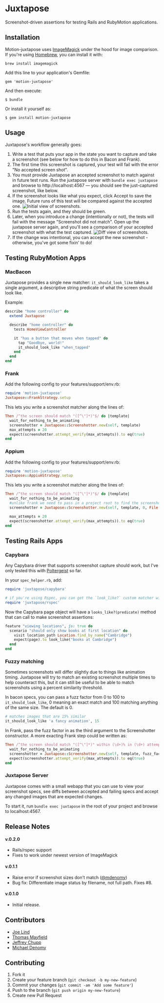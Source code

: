 # Juxtapose

Screenshot-driven assertions for testing Rails and RubyMotion applications.

## Installation

Motion-juxtapose uses [ImageMagick](http://www.imagemagick.org/) under the hood for image comparison. If you're using [Homebrew](http://brew.sh/), you can install it with:

    brew install imagemagick

Add this line to your application's Gemfile:

    gem 'motion-juxtapose'

And then execute:

    $ bundle

Or install it yourself as:

    $ gem install motion-juxtapose

## Usage

Juxtapose's workflow generally goes:

1. Write a test that puts your app in the state you want to capture and take a screenshot (see below for how to do this in Bacon and Frank).
2. The first time this screenshot is captured, your test will fail with the error "No accepted screen shot".
3. You must provide Juxtapose an accepted screenshot to match against in future test runs. Run the juxtapose server with `bundle exec juxtapose` and browse to http://localhost:4567 — you should see the just-captured screenshot, like below.
4. If the screenshot looks like what you expect, click Accept to save the image. Future runs of this test will be compared against the accepted one. ![Initial view of screenshots.](images/initial-view.png)
5. Run the tests again, and they should be green.
6. Later, when you introduce a change (intentionally or not), the tests will fail with the message "Screenshot did not match". Open up the juxtapose server again, and you'll see a comparison of your accepted screenshot with what the test captured. ![Diff view of screenshots.](images/diff-view.png)
7. If the change was intentional, you can accept the new screenshot - otherwise, you've got some fixin' to do!


## Testing RubyMotion Apps

### MacBacon

Juxtapose provides a single new matcher: `it_should_look_like` takes a single argument, a descriptive string predicate of what the screen should look like.

Example:

```ruby
describe "home controller" do
  extend Juxtapose

  describe "home controller" do
    tests HomeViewController

    it "has a button that moves when tapped" do
      tap "Goodbye, world!"
      it_should_look_like "when_tapped"
    end
  end
end
```

### Frank

Add the following config to your features/support/env.rb:

```ruby
require 'motion-juxtapose'
Juxtapose::FrankStrategy.setup
```

This lets you write a screenshot matcher along the lines of:

```ruby
Then /^the screen should match "([^\"]*)"$/ do |template|
  wait_for_nothing_to_be_animating
  screenshotter = Juxtapose::Screenshotter.new(self, template)
  max_attempts = 20
  expect(screenshotter.attempt_verify(max_attempts)).to eq(true)
end
```

### Appium

Add the following config to your features/support/env.rb:

```ruby
require 'motion-juxtapose'
Juxtapose::AppiumStrategy.setup
```

This lets you write a screenshot matcher along the lines of:

```ruby
Then /^the screen should match "([^\"]*)"$/ do |template|
  wait_for_nothing_to_be_animating
  #unlike frank we need to pass in a project root to find the screenshot directory
  screenshotter = Juxtapose::Screenshotter.new(self, template, 0, File.expand_path('./'))

  max_attempts = 20
  expect(screenshotter.attempt_verify(max_attempts)).to eq(true)
end
```

## Testing Rails Apps

### Capybara

Any Capybara driver that supports screenshot capture should work, but I've only tested this with [Poltergeist](https://github.com/teampoltergeist/poltergeist) so far.

In your `spec_helper.rb`, add:

```ruby
require 'juxtapose/capybara'

# if you're using Rspec, you can get the `look_like?` custom matcher with:
require 'juxtapose/rspec'
```

Now the Capybara page object will have a `looks_like?(predicate)` method that can call to make screenshot assertions:

```ruby
feature "viewing locations", js: true do
  scenario "should only show books at first location" do
    visit location_path Location.find_by_name("Cambridge")
    expect(page).to look_like("books at Cambridge")
  end
end
```

### Fuzzy matching

Sometimes screenshots will differ slightly due to things like animation timing. Juxtapose will try to match an existing screenshot multiple times to help counteract this, but it can still be useful to be able to match screenshots using a percent similarity threshold. 

In bacon specs, you can pass a fuzz factor from 0 to 100 to `it_should_look_like`, 0 meaning an exact match and 100 matching anything of the same size. The default is 0.

```ruby
# matches images that are 15% similar
it_should_look_like 'a fancy animation', 15
```

In Frank, pass the fuzz factor in as the third argument to the Screenshotter constructor. A more exacting Frank step could be written as:

```ruby
Then /^the screen should match "([^\"]*)" within (\d+)% in (\d+) attempts$/ do |template, fuzz_factor, max_attempts|
  wait_for_nothing_to_be_animating
  screenshotter = Juxtapose::Screenshotter.new(self, template, fuzz_factor)
  expect(screenshotter.attempt_verify(max_attempts)).to eq(true)
end
```

### Juxtapose Server

Juxtapose comes with a small webapp that you can use to view your screenshot specs, see diffs between accepted and failing specs and accept any changed images that are expected changes.

To start it, run `bundle exec juxtapose` in the root of your project and browse to localhost:4567.

## Release Notes

#### v.0.2.0
* Rails/rspec support
* Fixes to work under newest version of ImageMagick

#### v.0.1.1

* Raise error if screenshot sizes don't match ([@mdenomy](http://github.com/mdenomy))
* Bug fix: Differentiate image status by filename, not full path. Fixes #8.

#### v.0.1.0

* Initial release.

## Contributors

* [Joe Lind](http://github.com/joelind)
* [Thomas Mayfield](http://github.com/thegreatape )
* [Jeffrey Chupp](http://github.com/semanticart)
* [Michael Denomy](http://github.com/mdenomy)


## Contributing

1. Fork it
2. Create your feature branch (`git checkout -b my-new-feature`)
3. Commit your changes (`git commit -am 'Add some feature'`)
4. Push to the branch (`git push origin my-new-feature`)
5. Create new Pull Request

